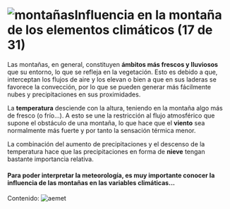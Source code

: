 # ![montañas](./gps_files/3135375748_883a0e0d8f.jpg)Influencia en la montaña de los elementos climáticos (17 de 31)

Las montañas, en general, constituyen **ámbitos más frescos y lluviosos** que su entorno, lo que se refleja en la vegetación. Esto es debido a que, interceptan los flujos de aire y los elevan o bien a que en sus laderas se favorece la convección, por lo que se pueden generar más fácilmente nubes y precipitaciones en sus proximidades.

La **temperatura** desciende con la altura, teniendo en la montaña algo más de fresco (o frío...). A esto se une la restricción al flujo atmosférico que supone el obstáculo de una montaña, lo que hace que el **viento** sea normalmente más fuerte y por tanto la sensación térmica menor.

La combinación del aumento de precipitaciones y el descenso de la temperatura hace que las precipitaciones en forma de **nieve** tengan bastante importancia relativa.  

#### Para poder interpretar la meteorología, es muy importante conocer la influencia de las montañas en las variables climáticas...  

Contenido: ![aemet](./gps_files/aemet(16).jpg)